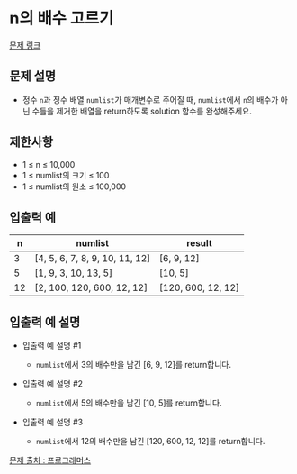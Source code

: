 # n의 배수 고르기

[문제 링크](https://school.programmers.co.kr/learn/courses/30/lessons/120905)

## 문제 설명

- 정수 `n`과 정수 배열 `numlist`가 매개변수로 주어질 때, `numlist`에서 `n`의 배수가 아닌 수들을 제거한 배열을 return하도록 solution 함수를 완성해주세요.

## 제한사항

- 1 ≤ n ≤ 10,000
- 1 ≤ numlist의 크기 ≤ 100
- 1 ≤ numlist의 원소 ≤ 100,000

## 입출력 예

| n   | numlist                        | result             |
| --- | ------------------------------ | ------------------ |
| 3   | [4, 5, 6, 7, 8, 9, 10, 11, 12] | [6, 9, 12]         |
| 5   | [1, 9, 3, 10, 13, 5]           | [10, 5]            |
| 12  | [2, 100, 120, 600, 12, 12]     | [120, 600, 12, 12] |

## 입출력 예 설명

- 입출력 예 설명 #1

  - `numlist`에서 3의 배수만을 남긴 [6, 9, 12]를 return합니다.

- 입출력 예 설명 #2

  - `numlist`에서 5의 배수만을 남긴 [10, 5]를 return합니다.

- 입출력 예 설명 #3
  - `numlist`에서 12의 배수만을 남긴 [120, 600, 12, 12]를 return합니다.

[문제 출처 : 프로그래머스](https://school.programmers.co.kr/learn/challenges?order=acceptance_desc&levels=0)
